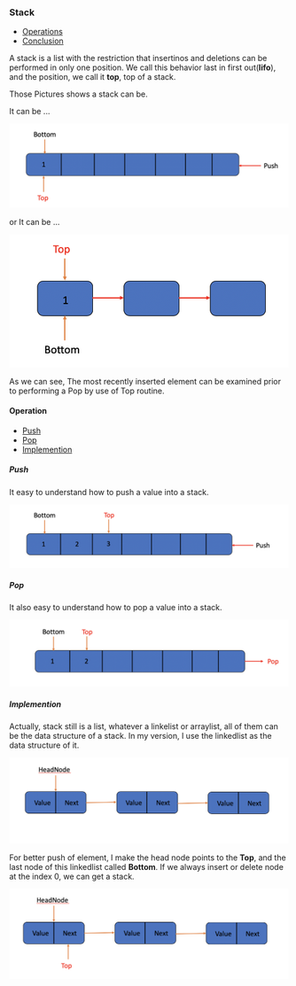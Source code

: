 ### Stack

- [Operations](#Operations)
- [Conclusion](#Conclusion)

A stack is a list with the restriction that insertinos and deletions can be performed in only one position. We call this behavior last in first out(**lifo**), and the position, we call it **top**, top of a stack.

Those Pictures shows a stack can be.

It can be ...

![ArrayList Stack](../../pic/stack/stack_1.png)

or It can be ...

![LinkedList Stack](../../pic/stack/stack_2.png)

As we can see, The most recently inserted element can be examined prior to performing a Pop by use of Top routine.

#### Operation

- [Push](#Push)
- [Pop](#Pop)
- [Implemention](#Implemention)

##### Push

It easy to understand how to push a value into a stack.

![Push](../../pic/stack/stack_push.png)

##### Pop

It also easy to understand how to pop a value into a stack.

![Pop](../../pic/stack/stack_pop.png)

##### Implemention

Actually, stack still is a list, whatever a linkelist or arraylist, all of them can be the data structure of a stack.
In my version, I use the linkedlist as the data structure of it.

![My Stack](../../pic/stack/my_stack.png)

For better push of element, I make the head node points to the **Top**, and the last node of this linkedlist called **Bottom**. If we always insert or delete node at the index 0, we can get a stack.

![More about My Stack](../../pic/stack/my_stack_more.png)


